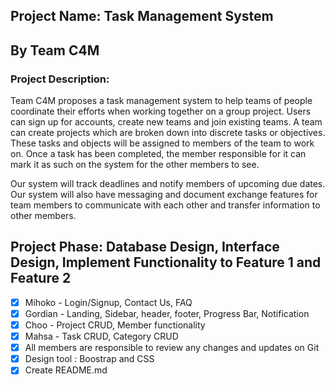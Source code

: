 
## Project Name: Task Management System
##  By Team C4M 
### Project Description: 
 
Team C4M proposes a task management system to help teams of people coordinate their efforts when working together on a group project. Users can sign up for accounts, create new teams and join existing teams. A team can create projects which are broken down into discrete tasks or objectives. These tasks and objects will be assigned to members of the team to work on. Once a task has been completed, the member responsible for it can mark it as such on the system for the other members to see.
 
Our system will track deadlines and notify members of upcoming due dates. Our system will also have messaging and document exchange features for team members to communicate with each other and transfer information to other members.


## Project Phase: Database Design, Interface Design, Implement Functionality to Feature 1 and Feature 2 

- [x] Mihoko - Login/Signup, Contact Us, FAQ
- [x] Gordian - Landing, Sidebar, header, footer, Progress Bar, Notification
- [x] Choo - Project CRUD, Member functionality
- [x] Mahsa - Task CRUD, Category CRUD
- [x] All members are responsible to review any changes and updates on Git
- [x] Design tool : Boostrap and CSS
- [x] Create README.md
